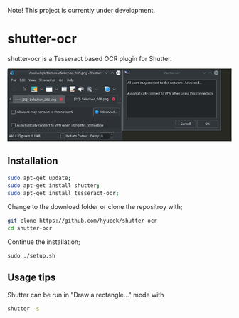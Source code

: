 Note! This project is currently under development.

# shutter-ocr
shutter-ocr is a Tesseract based OCR plugin for Shutter. 

![Alt text](img/sc01.png "Screenshot")

## **Installation**
```bash
sudo apt-get update;
sudo apt-get install shutter;
sudo apt-get install tesseract-ocr;

```

Change to the download folder or clone the repositroy with;
```bash
git clone https://github.com/hyucek/shutter-ocr
cd shutter-ocr
```

Continue the installation;
```
sudo ./setup.sh 
```

## **Usage tips**
Shutter can be run in "Draw a rectangle..." mode with 
```bash
shutter -s
```
